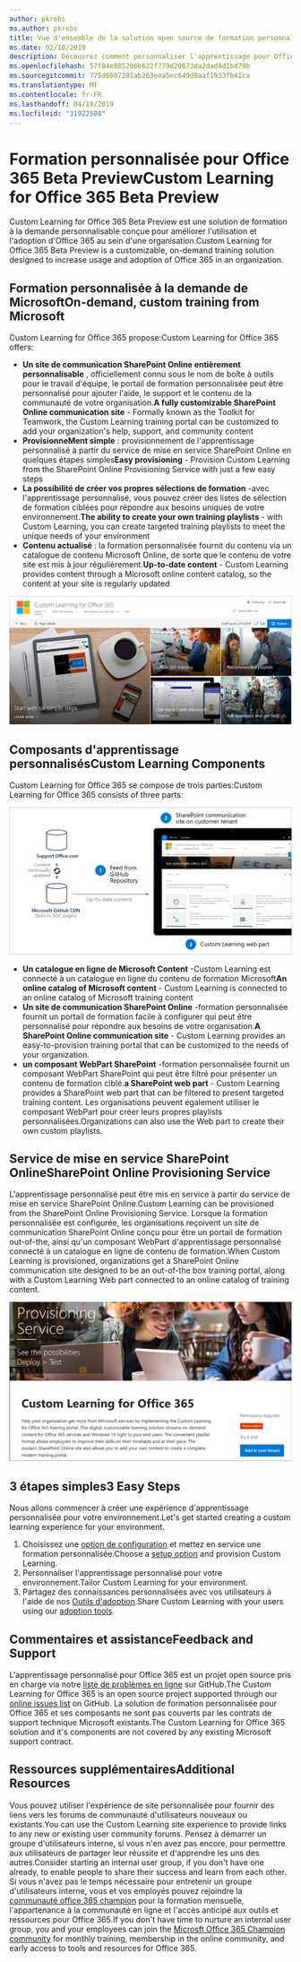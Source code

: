 ```yaml
---
author: pkrebs
ms.author: pkrebs
title: Vue d'ensemble de la solution open source de formation personnalisée pour Office 365
ms.date: 02/10/2019
description: Découvrez comment personnaliser l'apprentissage pour Office 365 peut accélérer l'utilisation et l'adoption d'Office 365 au sein de votre organisation. Nos solutions incluent un composant WebPart SharePoint Online personnalisé et un site de formation aux communications SharePoint Online modernes qui est facile à configurer pour votre client Office 365.
ms.openlocfilehash: 57f84e885206b622f779d20673da2dad4d1bd79b
ms.sourcegitcommit: 775d6807291ab263eea5ec649d9aaf1933fb41ca
ms.translationtype: MT
ms.contentlocale: fr-FR
ms.lasthandoff: 04/18/2019
ms.locfileid: "31922508"
---
```

# <a name="custom-learning-for-office-365-beta-preview"></a><span data-ttu-id="d25f2-104">Formation personnalisée pour Office 365 Beta Preview</span><span class="sxs-lookup"><span data-stu-id="d25f2-104">Custom Learning for Office 365 Beta Preview</span></span>
<span data-ttu-id="d25f2-105">Custom Learning for Office 365 Beta Preview est une solution de formation à la demande personnalisable conçue pour améliorer l'utilisation et l'adoption d'Office 365 au sein d'une organisation.</span><span class="sxs-lookup"><span data-stu-id="d25f2-105">Custom Learning for Office 365 Beta Preview is a customizable, on-demand training solution designed to increase usage and adoption of Office 365 in an organization.</span></span>  

## <a name="on-demand-custom-training-from-microsoft"></a><span data-ttu-id="d25f2-106">Formation personnalisée à la demande de Microsoft</span><span class="sxs-lookup"><span data-stu-id="d25f2-106">On-demand, custom training from Microsoft</span></span>

<span data-ttu-id="d25f2-107">Custom Learning for Office 365 propose:</span><span class="sxs-lookup"><span data-stu-id="d25f2-107">Custom Learning for Office 365 offers:</span></span>

- <span data-ttu-id="d25f2-108">**Un site de communication SharePoint Online entièrement personnalisable** , officiellement connu sous le nom de boîte à outils pour le travail d'équipe, le portail de formation personnalisée peut être personnalisé pour ajouter l'aide, le support et le contenu de la communauté de votre organisation.</span><span class="sxs-lookup"><span data-stu-id="d25f2-108">**A fully customizable SharePoint Online communication site** - Formally known as the Toolkit for Teamwork, the Custom Learning training portal can be customized to add your organization's help, support, and community content</span></span>
- <span data-ttu-id="d25f2-109">**ProvisionneMent simple** : provisionnement de l'apprentissage personnalisé à partir du service de mise en service SharePoint Online en quelques étapes simples</span><span class="sxs-lookup"><span data-stu-id="d25f2-109">**Easy provisioning** - Provision Custom Learning from the SharePoint Online Provisioning Service with just a few easy steps</span></span>
- <span data-ttu-id="d25f2-110">**La possibilité de créer vos propres sélections de formation** -avec l'apprentissage personnalisé, vous pouvez créer des listes de sélection de formation ciblées pour répondre aux besoins uniques de votre environnement.</span><span class="sxs-lookup"><span data-stu-id="d25f2-110">**The ability to create your own training playlists** - with Custom Learning, you can create targeted training playlists to meet the unique needs of your environment</span></span>
- <span data-ttu-id="d25f2-111">**Contenu actualisé** : la formation personnalisée fournit du contenu via un catalogue de contenu Microsoft Online, de sorte que le contenu de votre site est mis à jour régulièrement.</span><span class="sxs-lookup"><span data-stu-id="d25f2-111">**Up-to-date content** - Custom Learning provides content through a Microsoft online content catalog, so the content at your site is regularly updated</span></span>

![CG-Introducing. png](media/cg-introducing.png)

## <a name="custom-learning-components"></a><span data-ttu-id="d25f2-113">Composants d'apprentissage personnalisés</span><span class="sxs-lookup"><span data-stu-id="d25f2-113">Custom Learning Components</span></span>
<span data-ttu-id="d25f2-114">Custom Learning for Office 365 se compose de trois parties:</span><span class="sxs-lookup"><span data-stu-id="d25f2-114">Custom Learning for Office 365 consists of three parts:</span></span> 

![CG-howitworks. png](media/cg-howitworks.png)

- <span data-ttu-id="d25f2-116">**Un catalogue en ligne de Microsoft Content** -Custom Learning est connecté à un catalogue en ligne du contenu de formation Microsoft</span><span class="sxs-lookup"><span data-stu-id="d25f2-116">**An online catalog of Microsoft content** - Custom Learning is connected to an online catalog of Microsoft training content</span></span>
- <span data-ttu-id="d25f2-117">**Un site de communication SharePoint Online** -formation personnalisée fournit un portail de formation facile à configurer qui peut être personnalisé pour répondre aux besoins de votre organisation.</span><span class="sxs-lookup"><span data-stu-id="d25f2-117">**A SharePoint Online communication site** - Custom Learning provides an easy-to-provision training portal that can be customized to the needs of your organization.</span></span>
- <span data-ttu-id="d25f2-118">**un composant WebPart SharePoint** -formation personnalisée fournit un composant WebPart SharePoint qui peut être filtré pour présenter un contenu de formation ciblé.</span><span class="sxs-lookup"><span data-stu-id="d25f2-118">**a SharePoint web part** - Custom Learning provides a SharePoint web part that can be filtered to present targeted training content.</span></span> <span data-ttu-id="d25f2-119">Les organisations peuvent également utiliser le composant WebPart pour créer leurs propres playlists personnalisées.</span><span class="sxs-lookup"><span data-stu-id="d25f2-119">Organizations can also use the Web part to create their own custom playlists.</span></span>

## <a name="sharepoint-online-provisioning-service"></a><span data-ttu-id="d25f2-120">Service de mise en service SharePoint Online</span><span class="sxs-lookup"><span data-stu-id="d25f2-120">SharePoint Online Provisioning Service</span></span> 
<span data-ttu-id="d25f2-121">L'apprentissage personnalisé peut être mis en service à partir du service de mise en service SharePoint Online.</span><span class="sxs-lookup"><span data-stu-id="d25f2-121">Custom Learning can be provisioned from the SharePoint Online Provisioning Service.</span></span> <span data-ttu-id="d25f2-122">Lorsque la formation personnalisée est configurée, les organisations reçoivent un site de communication SharePoint Online conçu pour être un portail de formation out-of-the, ainsi qu'un composant WebPart d'apprentissage personnalisé connecté à un catalogue en ligne de contenu de formation.</span><span class="sxs-lookup"><span data-stu-id="d25f2-122">When Custom Learning is provisioned, organizations get a SharePoint Online communication site designed to be an out-of-the box training portal, along with a Custom Learning Web part connected to an online catalog of training content.</span></span> 

![CG-provision. png](media/cg-provision.png)

## <a name="3-easy-steps"></a><span data-ttu-id="d25f2-124">3 étapes simples</span><span class="sxs-lookup"><span data-stu-id="d25f2-124">3 Easy Steps</span></span>
<span data-ttu-id="d25f2-125">Nous allons commencer à créer une expérience d'apprentissage personnalisée pour votre environnement.</span><span class="sxs-lookup"><span data-stu-id="d25f2-125">Let's get started creating a custom learning experience for your environment.</span></span>
1. <span data-ttu-id="d25f2-126">Choisissez une [option de configuration](custom_setupoptions.md) et mettez en service une formation personnalisée.</span><span class="sxs-lookup"><span data-stu-id="d25f2-126">Choose a [setup option](custom_setupoptions.md) and provision Custom Learning.</span></span>  
2. <span data-ttu-id="d25f2-127">Personnaliser l'apprentissage personnalisé pour votre environnement.</span><span class="sxs-lookup"><span data-stu-id="d25f2-127">Tailor Custom Learning for your environment.</span></span>
3. <span data-ttu-id="d25f2-128">Partagez des connaissances personnalisées avec vos utilisateurs à l'aide de nos [Outils d'adoption](driveadoption.md).</span><span class="sxs-lookup"><span data-stu-id="d25f2-128">Share Custom Learning with your users using our [adoption tools](driveadoption.md).</span></span>

## <a name="feedback-and-support"></a><span data-ttu-id="d25f2-129">Commentaires et assistance</span><span class="sxs-lookup"><span data-stu-id="d25f2-129">Feedback and Support</span></span>

<span data-ttu-id="d25f2-130">L'apprentissage personnalisé pour Office 365 est un projet open source pris en charge via notre [liste de problèmes en ligne](https://aka.ms/CustomLearningHelp) sur GitHub.</span><span class="sxs-lookup"><span data-stu-id="d25f2-130">The Custom Learning for Office 365 is an open source project supported through our [online issues list](https://aka.ms/CustomLearningHelp) on GitHub.</span></span> <span data-ttu-id="d25f2-131">La solution de formation personnalisée pour Office 365 et ses composants ne sont pas couverts par les contrats de support technique Microsoft existants.</span><span class="sxs-lookup"><span data-stu-id="d25f2-131">The Custom Learning for Office 365 solution and it's components are not covered by any existing Microsoft support contract.</span></span>  

## <a name="additional-resources"></a><span data-ttu-id="d25f2-132">Ressources supplémentaires</span><span class="sxs-lookup"><span data-stu-id="d25f2-132">Additional Resources</span></span>
<span data-ttu-id="d25f2-133">Vous pouvez utiliser l'expérience de site personnalisée pour fournir des liens vers les forums de communauté d'utilisateurs nouveaux ou existants.</span><span class="sxs-lookup"><span data-stu-id="d25f2-133">You can use the Custom Learning site experience to provide links to any new or existing user community forums.</span></span> <span data-ttu-id="d25f2-134">Pensez à démarrer un groupe d'utilisateurs interne, si vous n'en avez pas encore, pour permettre aux utilisateurs de partager leur réussite et d'apprendre les uns des autres.</span><span class="sxs-lookup"><span data-stu-id="d25f2-134">Consider starting an internal user group, if you don't have one already, to enable people to share their success and learn from each other.</span></span>  <span data-ttu-id="d25f2-135">Si vous n'avez pas le temps nécessaire pour entretenir un groupe d'utilisateurs interne, vous et vos employés pouvez rejoindre la [communauté office 365 champion](https://aka.ms/O365Champions) pour la formation mensuelle, l'appartenance à la communauté en ligne et l'accès anticipé aux outils et ressources pour Office 365.</span><span class="sxs-lookup"><span data-stu-id="d25f2-135">If you don't have time to nurture an internal user group, you and your employees can join the [Microsft Office 365 Champion community](https://aka.ms/O365Champions) for monthly training, membership in the online community, and early access to tools and resources for Office 365.</span></span>